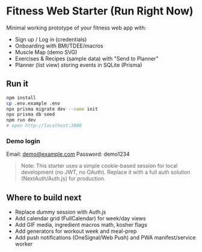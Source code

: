 
# Fitness Web Starter (Run Right Now)

Minimal working prototype of your fitness web app with:
- Sign up / Log in (credentials)
- Onboarding with BMI/TDEE/macros
- Muscle Map (demo SVG)
- Exercises & Recipes (sample data) with "Send to Planner"
- Planner (list view) storing events in SQLite (Prisma)

## Run it

```bash
npm install
cp .env.example .env
npx prisma migrate dev --name init
npx prisma db seed
npm run dev
# open http://localhost:3000
```

### Demo login
Email: demo@example.com
Password: demo1234

> Note: This starter uses a simple cookie-based session for local development (no JWT, no OAuth).
  Replace it with a full auth solution (NextAuth/Auth.js) for production.

## Where to build next
- Replace dummy session with Auth.js
- Add calendar grid (FullCalendar) for week/day views
- Add GIF media, ingredient macros math, kosher flags
- Add generators for workout week and meal-prep
- Add push notifications (OneSignal/Web Push) and PWA manifest/service worker
